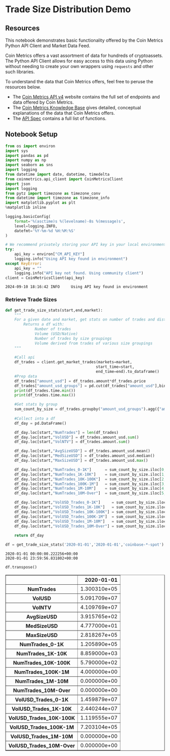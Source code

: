# Trade Size Distribution Demo

## Resources

This notebook demonstrates basic functionality offered by the Coin Metrics Python API Client and Market Data Feed.

Coin Metrics offers a vast assortment of data for hundreds of cryptoassets. The Python API Client allows for easy access to this data using Python without needing to create your own wrappers using `requests` and other such libraries.

To understand the data that Coin Metrics offers, feel free to peruse the resources below.

- The [Coin Metrics API v4](https://docs.coinmetrics.io/api/v4) website contains the full set of endpoints and data offered by Coin Metrics.
- The [Coin Metrics Knowledge Base](https://docs.coinmetrics.io/info) gives detailed, conceptual explanations of the data that Coin Metrics offers.
- The [API Spec](https://coinmetrics.github.io/api-client-python/site/api_client.html) contains a full list of functions.

## Notebook Setup


```python
from os import environ
import sys
import pandas as pd
import numpy as np
import seaborn as sns
import logging
from datetime import date, datetime, timedelta
from coinmetrics.api_client import CoinMetricsClient
import json
import logging
from pytz import timezone as timezone_conv
from datetime import timezone as timezone_info
import matplotlib.pyplot as plt
%matplotlib inline
```


```python
logging.basicConfig(
    format='%(asctime)s %(levelname)-8s %(message)s',
    level=logging.INFO,
    datefmt='%Y-%m-%d %H:%M:%S'
)
```


```python
# We recommend privately storing your API key in your local environment.
try:
    api_key = environ["CM_API_KEY"]
    logging.info("Using API key found in environment")
except KeyError:
    api_key = ""
    logging.info("API key not found. Using community client")
client = CoinMetricsClient(api_key)
```

    2024-09-10 18:16:42 INFO     Using API key found in environment


### Retrieve Trade Sizes


```python
def get_trade_size_stats(start,end,market):
    """ 
    For a given date and market, get stats on number of trades and dist of trade sizes 
        Returns a df with:
             Number of trades
             Volume (USD/Native)
             Number of trades by size groupings
             Volume derived from trades of various size groupings
    """
    
    #Call api
    df_trades = client.get_market_trades(markets=market,
                                        start_time=start,
                                        end_time=end).to_dataframe()
    #Prep data
    df_trades["amount_usd"] = df_trades.amount*df_trades.price
    df_trades["amount_usd_groups"] = pd.cut(df_trades["amount_usd"],bins=[0,1e3,1e4,1e5,1e6,1e7,1e100])
    print(df_trades.time.min())
    print(df_trades.time.max())

    #Get stats by group
    sum_count_by_size = df_trades.groupby("amount_usd_groups").agg({"amount_usd":['count',sum]})
    
    #Collect into a df
    df_day = pd.DataFrame()

    df_day.loc[start,"NumTrades"] = len(df_trades)
    df_day.loc[start,"VolUSD"] = df_trades.amount_usd.sum()
    df_day.loc[start,"VolNTV"] = df_trades.amount.sum()

    df_day.loc[start,"AvgSizeUSD"] = df_trades.amount_usd.mean()
    df_day.loc[start,"MedSizeUSD"] = df_trades.amount_usd.median()
    df_day.loc[start,"MaxSizeUSD"] = df_trades.amount_usd.max()

    df_day.loc[start,"NumTrades_0-1K"]      = sum_count_by_size.iloc[0,0]
    df_day.loc[start,"NumTrades_1K-10K"]    = sum_count_by_size.iloc[1,0]
    df_day.loc[start,"NumTrades_10K-100K"]  = sum_count_by_size.iloc[2,0]
    df_day.loc[start,"NumTrades_100K-1M"]   = sum_count_by_size.iloc[3,0]
    df_day.loc[start,"NumTrades_1M-10M"]    = sum_count_by_size.iloc[4,0]
    df_day.loc[start,"NumTrades_10M-Over"]  = sum_count_by_size.iloc[5,0]

    df_day.loc[start,"VolUSD_Trades_0-1K"]     = sum_count_by_size.iloc[0,1]
    df_day.loc[start,"VolUSD_Trades_1K-10K"]   = sum_count_by_size.iloc[1,1]
    df_day.loc[start,"VolUSD_Trades_10K-100K"] = sum_count_by_size.iloc[2,1]
    df_day.loc[start,"VolUSD_Trades_100K-1M"]  = sum_count_by_size.iloc[3,1]
    df_day.loc[start,"VolUSD_Trades_1M-10M"]   = sum_count_by_size.iloc[4,1]
    df_day.loc[start,"VolUSD_Trades_10M-Over"] = sum_count_by_size.iloc[5,1]
    
    return df_day
```


```python
df = get_trade_size_stats('2020-01-01','2020-01-01','coinbase-*-spot')
```

    2020-01-01 00:00:00.222256+00:00
    2020-01-01 23:59:56.831802+00:00



```python
df.transpose()
```




<div>
<style scoped>
    .dataframe tbody tr th:only-of-type {
        vertical-align: middle;
    }

    .dataframe tbody tr th {
        vertical-align: top;
    }

    .dataframe thead th {
        text-align: right;
    }
</style>
<table border="1" class="dataframe">
  <thead>
    <tr style="text-align: right;">
      <th></th>
      <th>2020-01-01</th>
    </tr>
  </thead>
  <tbody>
    <tr>
      <th>NumTrades</th>
      <td>1.300310e+05</td>
    </tr>
    <tr>
      <th>VolUSD</th>
      <td>5.091709e+07</td>
    </tr>
    <tr>
      <th>VolNTV</th>
      <td>4.109769e+07</td>
    </tr>
    <tr>
      <th>AvgSizeUSD</th>
      <td>3.915765e+02</td>
    </tr>
    <tr>
      <th>MedSizeUSD</th>
      <td>4.777000e+01</td>
    </tr>
    <tr>
      <th>MaxSizeUSD</th>
      <td>2.818267e+05</td>
    </tr>
    <tr>
      <th>NumTrades_0-1K</th>
      <td>1.205890e+05</td>
    </tr>
    <tr>
      <th>NumTrades_1K-10K</th>
      <td>8.859000e+03</td>
    </tr>
    <tr>
      <th>NumTrades_10K-100K</th>
      <td>5.790000e+02</td>
    </tr>
    <tr>
      <th>NumTrades_100K-1M</th>
      <td>4.000000e+00</td>
    </tr>
    <tr>
      <th>NumTrades_1M-10M</th>
      <td>0.000000e+00</td>
    </tr>
    <tr>
      <th>NumTrades_10M-Over</th>
      <td>0.000000e+00</td>
    </tr>
    <tr>
      <th>VolUSD_Trades_0-1K</th>
      <td>1.459879e+07</td>
    </tr>
    <tr>
      <th>VolUSD_Trades_1K-10K</th>
      <td>2.440244e+07</td>
    </tr>
    <tr>
      <th>VolUSD_Trades_10K-100K</th>
      <td>1.119555e+07</td>
    </tr>
    <tr>
      <th>VolUSD_Trades_100K-1M</th>
      <td>7.203104e+05</td>
    </tr>
    <tr>
      <th>VolUSD_Trades_1M-10M</th>
      <td>0.000000e+00</td>
    </tr>
    <tr>
      <th>VolUSD_Trades_10M-Over</th>
      <td>0.000000e+00</td>
    </tr>
  </tbody>
</table>
</div>


